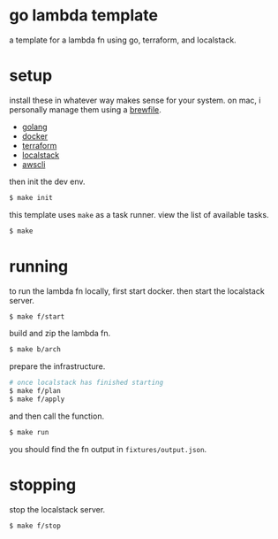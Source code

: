 # go lambda template

a template for a lambda fn using go, terraform, and localstack.

# setup

install these in whatever way makes sense for your system. on mac, i personally manage them using a [brewfile](https://github.com/miseapp/share/blob/main/Brewfile).

- [golang](https://golang.org/doc/install)
- [docker](https://docs.docker.com/engine/install/)
- [terraform](https://www.terraform.io/downloads.html)
- [localstack](https://localstack.cloud/docs/getting-started/installation/)
- [awscli](https://docs.aws.amazon.com/cli/latest/userguide/install-cliv2.html)

then init the dev env.

```sh
$ make init
```

this template uses `make` as a task runner. view the list of available tasks.

```sh
$ make
```

# running

to run the lambda fn locally, first start docker. then start the localstack server.

```sh
$ make f/start
```

build and zip the lambda fn.

```sh
$ make b/arch
```

prepare the infrastructure.

```sh
# once localstack has finished starting
$ make f/plan
$ make f/apply
```

and then call the function.

```sh
$ make run
```

you should find the fn output in `fixtures/output.json`.

# stopping

stop the localstack server.

```sh
$ make f/stop
```
